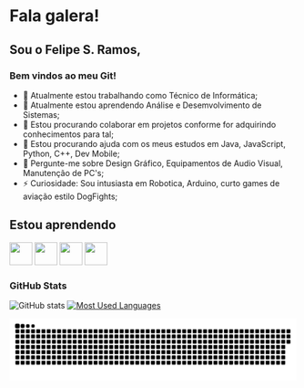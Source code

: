# Fala galera!
## Sou o Felipe S. Ramos,
### Bem vindos ao meu Git!

- 🔭 Atualmente estou trabalhando como Técnico de Informática; 
- 🌱 Atualmente estou aprendendo Análise e Desemvolvimento de Sistemas;
- 👯 Estou procurando colaborar em projetos conforme for adquirindo conhecimentos para tal;
- 🤔 Estou procurando ajuda com os meus estudos em Java, JavaScript, Python, C++, Dev Mobile; 
- 💬 Pergunte-me sobre Design Gráfico, Equipamentos de Audio Visual, Manutenção de PC's;
- ⚡ Curiosidade: Sou intusiasta em Robotica, Arduino, curto games de aviação estilo DogFights;

## Estou aprendendo

<img loading="lazy" src="https://cdn.jsdelivr.net/gh/devicons/devicon/icons/java/java-original.svg" width="40" height="40"/> <img src="https://cdn.jsdelivr.net/gh/devicons/devicon/icons/javascript/javascript-plain.svg" width="40" height="40"/> <img src="https://cdn.jsdelivr.net/gh/devicons/devicon/icons/python/python-original-wordmark.svg" width="40" height="40"/> <img src="https://cdn.jsdelivr.net/gh/devicons/devicon/icons/cplusplus/cplusplus-plain.svg" width="40" height="40"/>

<h3>GitHub Stats</h3>

![GitHub stats](https://github-readme-stats-git-masterrstaa-rickstaa.vercel.app/api?username=umalucu&hide_title=true&show_icons=true&include_all_commits=false&count_private=true&line_height=25&hide=issues&bg_color=000&title_color=55d300&text_color=FFF&border_radius=3&border_color=36123c&icon_color=FF00F6&theme=jolly)
[![Most Used Languages](https://github-readme-stats-git-masterrstaa-rickstaa.vercel.app/api/top-langs/?username=umalucu&line_height=10&card_width=290&layout=compact&hide_title=false&count_private=true&langs_count=4&show_icons=true&title_color=FF00F6&hide=html,css&bg_color=000&text_color=8B8B8B&border_radius=3&border_color=561760&count_private=true)](https://github.com/umalucu/github-readme-stats)
<br>

<picture>
  <source media="(prefers-color-scheme: dark)" srcset="https://raw.githubusercontent.com/umalucu/felipe_s_ramos/output/github-contribution-grid-snake-dark.svg">
  <source media="(prefers-color-scheme: light)" srcset="https://raw.githubusercontent.com/umalucu/felipe_s_ramos/output/github-contribution-grid-snake.svg">
  <img alt="github contribution grid snake animation" src="https://raw.githubusercontent.com/umalucu/felipe_s_ramos/output/github-contribution-grid-snake.svg">
</picture>
<br><br>





